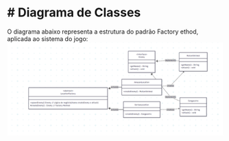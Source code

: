 # # Diagrama de Classes 
O diagrama abaixo representa a estrutura do padrão Factory ethod, aplicada ao sistema do jogo:
![Diagrama de Classes da Questão 4](Diagrama_Classes/diagrama.png)
